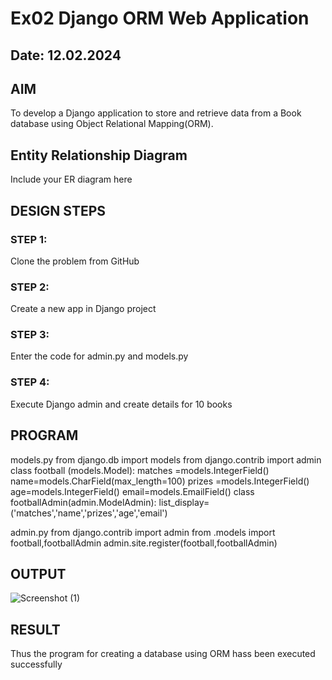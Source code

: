 # Ex02 Django ORM Web Application
## Date: 12.02.2024

## AIM
To develop a Django application to store and retrieve data from a Book database using Object Relational Mapping(ORM).

## Entity Relationship Diagram

Include your ER diagram here

## DESIGN STEPS

### STEP 1:
Clone the problem from GitHub

### STEP 2:
Create a new app in Django project

### STEP 3:
Enter the code for admin.py and models.py

### STEP 4:
Execute Django admin and create details for 10 books

## PROGRAM
models.py
from django.db import models
from django.contrib import admin
class football (models.Model):
   matches =models.IntegerField()
   name=models.CharField(max_length=100)
   prizes =models.IntegerField()
   age=models.IntegerField()
   email=models.EmailField()
class footballAdmin(admin.ModelAdmin):
   list_display=('matches','name','prizes','age','email')

admin.py
from django.contrib import admin
from .models import football,footballAdmin
admin.site.register(football,footballAdmin)

## OUTPUT
![Screenshot (1)](https://github.com/samsonsamuel02/ex2/assets/147018611/a0655db5-7a8e-43b1-b394-1ed1a47be41b)





## RESULT
Thus the program for creating a database using ORM hass been executed successfully
